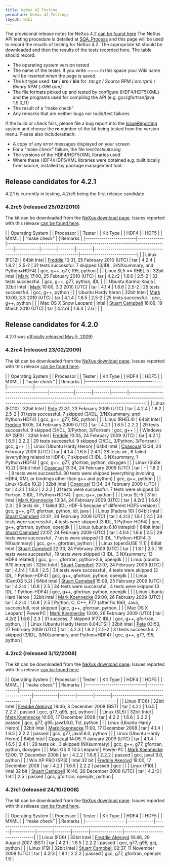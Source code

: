 ```yaml
---
title: NeXus 42 Testing
permalink: NeXus_42_Testing/
layout: wiki
---
```


The provisional release notes for NeXus 4.2 [can be found
here](Nexus_42_Release_Notes "wikilink") The NeXus API testing procedure
is detailed at [SQA\_Process](SQA_Process "wikilink") and this page will
be used to record the results of testing for NeXus 4.2. The appropriate
kit should be downloaded and then the results of the tests recorded
here. The table should record:

-   The operating system version tested
-   The name of the tester. If you write ~~~~ in this space your Wiki
    name will be inserted when the page is saved.
-   The kit type used: **tar** / **src** / **bin** for *.tar.gz* /
    *Source RPM (.src.rpm)* / *Binary RPM (.i386.rpm)*
-   The file formats picked up and tested by configure (HDF4/HDF5/XML)
    and the programs used for compiling the API (e.g. gcc/gfortran/java
    1.5.0\_11)
-   The result of a “make check”
-   Any remarks that are neither bugs nor build/test failures

If the build or check fails, please file a bug report into the
[IssueReporting](IssueReporting "wikilink") system and choose the **rc**
number of the kit being tested from the version menu. Please also
include/attach:

-   A copy of any error messages displayed on your screen
-   For a “make check” failure, the file *test/testsuite.log*
-   The versions of the HDF4/HDF5/XML libraries used
-   Where these HDF4/HDF5/XML libraries were obtained e.g. built locally
    from source, installed by <whatever> package management tool.

Release candidates for 4.2.1
----------------------------

4.2.1 is currently in testing, 4.2rc5 being the first release candidate

### 4.2rc5 (released 25/02/2010)

The kit can be downloaded from the [NeXus download
page](http://download.nexusformat.org/kits/nx42testing.shtml). Issues
reported with this release [can be found
here](http://trac.nexusformat.org/code/query?status=new&status=assigned&status=reopened&status=closed&version=4.2rc4&order=priority).

| | Operating System      | | Processor | | Tester                                                                        | | Kit Type | | HDF4 | | HDF5 | | MXML | | “make check”                                                       | | Remarks                  |
|-------------------------|-------------|---------------------------------------------------------------------------------|------------|--------|--------|--------|----------------------------------------------------------------------|----------------------------|
| | Linux (FC12)          | 64bit Intel | [Freddie](User%3AFreddie_Akeroyd "wikilink") 10:31, 25 February 2010 (UTC)      | tar        | 4.2.4  | 1.8.2  | 2.5-2  | 31 tests successful. 7 skipped (3/IDL, 3/NXsummary, and Python+HDF4) | gcc, g++, g77, f95, python |
| | Linux SL5 == RHEL 5   | 32bit Intel | [Mark](User%3AMark_Koennecke "wikilink") 17:00, 25 February 2010 (UTC)          | tar        | 4.2.r2 | 1.6.6  | 2.5-2  | 32 tests successful.                                                 | gcc, g++, g77, python, IDL |
| | Ubuntu Karmic Koala   | 32bit Intel | [Mark](User%3AMark_Koennecke "wikilink") 10:00, 3.3 2010 (UTC)                  | tar        | 4.1.4  | 1.6.6  | 2.5-2  | 25 tests successful.                                                 | gcc, g++, python           |
| | Ubuntu Hardy heron    | 32bit Intel | [Mark](User%3AMark_Koennecke "wikilink") 10:00, 3.3 2010 (UTC)                  | tar        | 4.1.4  | 1.6.5  | 2.5-2  | 25 tests successful.                                                 | gcc, g++, python           |
| | Mac OS X Snow Leopard | Intel       | [Stuart Campbell](User%3AStuart_Campbell "wikilink") 16:09, 19 March 2010 (UTC) | tar        | 4.2.r4 | 1.8.4  | 2.6    |                                                                      |                            |

Release candidates for 4.2.0
----------------------------

4.2.0 was [officially released May 5,
2009](http://lists.nexusformat.org/pipermail/nexus/2009/000326.html))

### 4.2rc4 (released 23/02/2009)

The kit can be downloaded from the [NeXus download
page](http://download.nexusformat.org/kits/nx42testing.shtml). Issues
reported with this release [can be found
here](http://trac.nexusformat.org/code/query?status=new&status=assigned&status=reopened&status=closed&version=4.2rc4&order=priority).

| | Operating System                   | | Processor | | Tester                                                                           | | Kit Type | | HDF4 | | HDF5 | | MXML | | “make check”                                                                                                        | | Remarks                                  |
|--------------------------------------|-------------|------------------------------------------------------------------------------------|------------|--------|--------|--------|-----------------------------------------------------------------------------------------------------------------------|--------------------------------------------|
| | Linux (FC10)                       | 32bit Intel | [Pete](User%3APete_Jemian "wikilink") 22:31, 23 February 2009 (UTC)                | tar        | 4.2.4  | 1.8.2  | 2.5-2  | 31 tests successful. 7 skipped (3/IDL, 3/NXsummary, and Python+HDF4)                                                  | gcc, g++, g77, f95, python                 |
| | Linux (RHEL4)                      | 64bit Intel | [Freddie](User%3AFreddie_Akeroyd "wikilink") 10:05, 24 February 2009 (UTC)         | tar        | 4.2.1  | 1.6.5  | 2.2.2  | 29 tests successful. 9 skipped (3/IDL, 3/Python, 3/Fortran)                                                           | gcc, g++                                   |
| | Windows XP (SP3)                   | 32bit Intel | [Freddie](User%3AFreddie_Akeroyd "wikilink") 10:05, 24 February 2009 (UTC)         | tar        | 4.2.1  | 1.6.5  | 2.2.2  | 29 tests successful. 9 skipped (3/IDL, 3/Python, 3/Fortran)                                                           | gcc, g++                                   |
| | Linux (Ubuntu Hardy Heron)         | 64bit Intel | [Cpascual](User%3ACpascual "wikilink") 13:34, 24 February 2009 (UTC)               | tar        | 4.1.4  | 1.6.5  | 2.4.1  | 28 tests ok , 6 failed (everything related to HDF4), 7 skipped (3 IDL, 3 NXsummary, 1 Python+HDF4)                    | gcc, g++, g77, gfortran, python, doxygen   |
| | Linux (SuSe 10.2)                  | 64bit Intel | [Cpascual](User%3ACpascual "wikilink") 13:34, 24 February 2009 (UTC)               | tar        | -      | 1.8.2  | -      | 8 tests were successful. 30 tests were skipped (everything involving HDF4, XML or bindings other than g++ and python) | gcc, g++, python                           |
| | Linux (SuSe 10.2)                  | 32bit Intel | [Cpascual](User%3ACpascual "wikilink") 13:34, 24 February 2009 (UTC)               | tar        | 4.2.1  | 1.8.2  | 2.2.2  | 31 tests were successful. 7 tests were skipped (3 Fortran, 3 IDL, 1 Python+HDF4).                                     | gcc, g++, python                           |
| | Linux SL-5                         | 31bit Intel | [Mark Koennecke](User%3AMakr_Koennecke "wikilink") 13:34, 24 February 2009 (UTC)   | tar        | 4.2r2  | 1.6.6  | 2.3    | 25 tests ok , 1 failed (IDL-HDF-5 because of different HDF5 version)                                                  | gcc, g++, g77, gfortran, python, idl, java |
| | Linux (Fedora 10)                  | 64bit Intel | [Stuart Campbell](User%3AStuart_Campbell "wikilink") 22:01, 24 February 2009 (UTC) | tar        | 4.2r3  | 1.8.1  | 2.5    | 34 tests were successful , 4 tests were skipped (3 IDL, 1 Python-HDF4)                                                | gcc, g++, gfortran, python, openjdk        |
| | Linux (ubuntu 8.10 intrepid)       | 64bit Intel | [Stuart Campbell](User%3AStuart_Campbell "wikilink") 22:07, 24 February 2009 (UTC) | tar        | 4.1r4  | 1.6.6  | 2.5    | 29 tests were successful , 7 tests were skipped (3 IDL, 1 Python-HDF4, 3 NXsummary)                                   | gcc, g++, gfortran, python                 |
| | Linux (openSUSE 11.1)              | 64bit Intel | [Stuart Campbell](User%3AStuart_Campbell "wikilink") 22:33, 24 February 2009 (UTC) | tar        |        | 1.8.1  | 2.5    | 19 tests were successful , 19 tests were skipped (3 IDL, 3 NXsummary, 13 HDF4 related)                                | gcc, g++, gfortran, python-2.6, openjdk    |
| | Linux (ubuntu 8.10 intrepid)       | 32bit Intel | [Stuart Campbell](User%3AStuart_Campbell "wikilink") 22:07, 24 February 2009 (UTC) | tar        | 4.1r4  | 1.6.6  | 2.5    | 34 tests were successful , 4 tests were skipped (3 IDL, 1 Python-HDF4)                                                | gcc, g++, gfortran, python, openjdk        |
| | Linux (CentOS 5.2)                 | 64bit Intel | [Stuart Campbell](User%3AStuart_Campbell "wikilink") 15:09, 25 February 2009 (UTC) | tar        | 4.2r4  | 1.6.8  | 2.5    | 34 tests were successful , 4 tests were skipped (3 IDL, 1 Python-HDF4)                                                | gcc, g++, gfortran, python, openjdk        |
| | Linux Ubuntu Hard Heron            | 32bit Intel | [Mark Koennecke](User%3AMark_Koennecke "wikilink") 09:00, 26 February 2009 (UTC)   | tar        | 4.2r4  | 1.6.8  | 2.5    | Python, C, C++, F77 (after fix 166), Java, successfull, rest skipped                                                  | gcc, g++, gfortran, python,                |
| | Mac OS X Leopard                   | PowerPC     | [Mark Koennecke](User%3AMark_Koennecke "wikilink") 13:00, 26 February 2009 (UTC)   | tar        | 4.2r2  | 1.6.6  | 2.3    | 31 success, 7 skipped (F77, IDL)                                                                                      | gcc, g++, gfortran, python,                |
| | Linux (Ubuntu Hardy Heron 8.04LTS) | 32bit Intel | [Pete](User%3APete_Jemian "wikilink") 03:53, 27 February 2009 (UTC)                | tar        | 4.2.3  | 1.8.2  | 2.5-2  | 31 tests successful. 7 skipped (3/IDL, 3/NXsummary, and Python+HDF4)                                                  | gcc, g++, g77, f95, python                 |

### 4.2rc2 (released 3/12/2008)

The kit can be downloaded from the [NeXus download
page](http://download.nexusformat.org/kits/nx42testing.shtml). Issues
reported with this release [can be found
here](http://trac.nexusformat.org/code/query?status=new&status=assigned&status=reopened&status=closed&version=4.2rc2&order=priority).

| | Operating System           | | Processor  | | Tester                                                                           | | Kit Type | | HDF4 | | HDF5 | | MXML | | “make check”                      | | Remarks                                |
|------------------------------|--------------|------------------------------------------------------------------------------------|------------|--------|--------|--------|-------------------------------------|------------------------------------------|
| | Linux (FC6)                | 32bit Intel  | [Freddie Akeroyd](User%3AFreddie_Akeroyd "wikilink") 18:46, 3 December 2008 (BST)  | tar        | 4.2.1  | 1.6.5  | 2.2.2  | passed                              | gcc, g77, g95, gcj, python               |
| | Linux (SL5)                | 32bit Intel  | [Mark Koennecke](User%3AMark_Koennecke "wikilink") 10:00, 17 December 2008         | tar        | 4.2.2  | 1.6.6  | 2.2.2  | passed                              | gcc, g77, g95, java1.6.0, Tcl, python    |
| | Linux (Ubuntu Hardy Heron) | 32bit Intel  | [Mark Koennecke](User%3AMark_Koennecke "wikilink") 11:00, 17 December 2008         | tar        | 4.1.4  | 1.6.5  | 2.2.2  | passed                              | gcc, g77, java1.6.0, python              |
| | Linux (Ubuntu Hardy Heron) | 64bit Intel  | [Cpascual](User%3ACpascual "wikilink") 14:06, 9 January 2009 (UTC)                 | tar        | 4.1.4  | 1.6.5  | 2.4.1  | 29 tests ok , 3 skipped (NXsummary) | gcc, g++, g77, gfortran, python, doxygen |
| | Mac OS X 10.5 Leopard      | Power-PC     | [Mark Koennecke](User%3AMark_Koennecke "wikilink") 12:00, 17 December 2008         | tar        | 4.2.2  | 1.6.6  | 2.2.2  | passed                              | gcc, java1.6.0, python                   |
| | Win XP PRO (SP3)           | Intel 32 bit | [Freddie Akeroyd](User%3AFreddie_Akeroyd "wikilink") 18:00, 17 December 2008       | tar        | 4.2.1  | 1.6.5  | 2.2.2  | passed                              | gcc                                      |
| | Linux (F10)                | Intel 32 bit | [Stuart Campbell](User%3AStuart_Campbell "wikilink") 16:46, 26 December 2008 (UTC) | tar        | 4.2r3  | 1.8.1  | 2.5    | passed                              | gcc, gfortran, openjdk, python           |

### 4.2rc1 (released 24/10/2008)

The kit can be downloaded from the [NeXus download
page](http://download.nexusformat.org/kits/nx42testing.shtml). Issues
reported with this release [can be found
here](http://trac.nexusformat.org/code/query?status=new&status=assigned&status=reopened&status=closed&version=4.2rc1&order=priority).

| | Operating System | | Processor | | Tester                                                                           | | Kit Type | | HDF4 | | HDF5 | | MXML | | “make check” | | Remarks                       |
|--------------------|-------------|------------------------------------------------------------------------------------|------------|--------|--------|--------|----------------|---------------------------------|
| | Linux (FC6)      | 32bit Intel | [Freddie Akeroyd](User%3AFreddie_Akeroyd "wikilink") 18:46, 29 August 2007 (BST)   | tar        | 4.2.1  | 1.6.5  | 2.2.2  | passed         | gcc, g77, g95, gcj, python      |
| | Linux (F9)       | 32bit Intel | [Stuart Campbell](User%3AStuart_Campbell "wikilink") 02:37, 11 November 2008 (UTC) | tar        | 4.2r3  | 1.8.1  | 2.2.2  | passed         | gcc, g77, gfortran, openjdk 1.6 |


